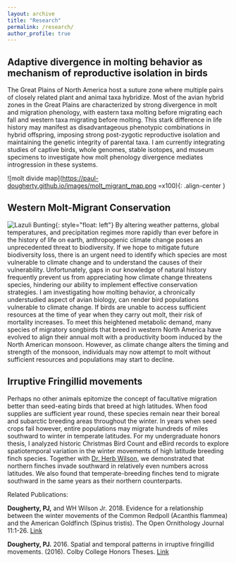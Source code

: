```yaml
---
layout: archive
title: "Research"
permalink: /research/
author_profile: true
---
```


## Adaptive divergence in molting behavior as mechanism of reproductive isolation in birds

The Great Plains of North America host a suture zone where multiple pairs of closely related plant and animal taxa hybridize. Most of the avian hybrid zones in the Great Plains are characterized by strong divergence in molt and migration phenology, with eastern taxa molting before migrating each fall and western taxa migrating before molting. This stark difference in life history may manifest as disadvantageous phenotypic combinations in hybrid offspring, imposing strong post-zygotic reproductive isolation and maintaining the genetic integrity of parental taxa. I am currently integrating studies of captive birds, whole genomes, stable isotopes, and museum specimens to investigate how molt phenology divergence mediates introgression in these systems.

![molt divide map](https://paul-dougherty.github.io/images/molt_migrant_map.png =x100){: .align-center }

## Western Molt-Migrant Conservation
![Lazuli Bunting](https://paul-dougherty.github.io/images/AC9FCD15-DE31-4706-857E-3B3E8CD20D25_1_105_c.jpeg){: style="float: left"}
By altering weather patterns, global temperatures, and precipitation regimes more rapidly than ever before in the history of life on earth, anthropogenic climate change poses an unprecedented threat to biodiversity. If we hope to mitigate future biodiversity loss, there is an urgent need to identify which species are most vulnerable to climate change and to understand the causes of their vulnerability. Unfortunately, gaps in our knowledge of natural history frequently prevent us from appreciating how climate change threatens species, hindering our ability to implement effective conservation strategies. I am investigating how molting behavior, a chronically understudied aspect of avian biology, can render bird populations vulnerable to climate change. If birds are unable to access sufficient resources at the time of year when they carry out molt, their risk of mortality increases. To meet this heightened metabolic demand, many species of migratory songbirds that breed in western North America have evolved to align their annual molt with a productivity boom induced by the North American monsoon. However, as climate change alters the timing and strength of the monsoon, individuals may now attempt to molt without sufficient resources and populations may start to decline.

## Irruptive Fringillid movements

Perhaps no other animals epitomize the concept of facultative migration better than seed-eating birds that breed at high latitudes. When food supplies are sufficient year round, these species remain near their boreal and subarctic breeding areas throughout the winter. In years when seed crops fail however, entire populations may migrate hundreds of miles southward to winter in temperate latitudes. For my undergraduate honors thesis, I analyzed historic Christmas Bird Count and eBird records to explore spatiotemporal variation in the winter movements of high latitude breeding finch species. Together with [Dr. Herb Wilson](https://web.colby.edu/whwilson/), we demonstrated that northern finches invade southward in relatively even numbers across latitudes. We also found that temperate-breeding finches tend to migrate southward in the same years as their northern counterparts.

Related Publications:

**Dougherty, PJ,** and WH Wilson Jr. 2018. Evidence for a relationship between the winter movements of the Common Redpoll (Acanthis flammea) and the American Goldfinch (Spinus tristis). The Open Ornithology Journal 11:1-26. [Link](https://benthamopen.com/FULLTEXT/TOOENIJ-11-1)

**Dougherty, PJ.** 2016. Spatial and temporal patterns in irruptive fringillid movements. (2016). Colby College Honors Theses. [Link](https://digitalcommons.colby.edu/honorstheses/822/)
